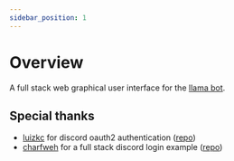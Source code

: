 ```yaml
---
sidebar_position: 1
---
```


# Overview

A full stack web graphical user interface for the [llama bot](https://github.com/llama-bot/llama-bot).

## Special thanks

- [luizkc](https://github.com/luizkc) for discord oauth2 authentication ([repo](https://github.com/luizkc/firebase-discord-oauth2-example))
- [charfweh](https://github.com/charfweh) for a full stack discord login example ([repo](https://github.com/charfweh/Discord-Oauth-Mern))
